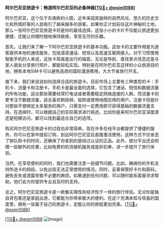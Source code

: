 **阿尔巴尼亚旅遊卡：畅游阿尔巴尼亚的必备神器[[TG💪+ @esim1088](https://t.me/s/esim1088)]**

阿尔巴尼亚，这个位于东南欧的小国，近年来因其独特的自然风光、悠久的历史文化和热情好客的人民吸引了越来越多的游客。如果你正计划前往这片神秘的土地，那么一张阿尔巴尼亚旅遊卡将是你的最佳选择。这张小小的卡片不仅能让旅途更加便捷，还能让你随时随地保持联络，享受无尽的乐趣。

首先，让我们来了解一下阿尔巴尼亚旅遊卡的基本功能。这张卡的主要作用是为游客提供本地的通信服务，包括语音通话、短信以及高速互联网接入。对于习惯使用智能手机的人来说，这张卡简直是出行的福音。无论是导航、查找景点信息还是与家人朋友分享旅行照片，都能轻松实现。特别是在阿尔巴尼亚这样的小众旅游目的地，拥有本地SIM卡可以避免高昂的国际漫游费用，大大节省旅行开支。

接下来，我们来说说如何选择合适的旅遊卡。目前市场上主要有三种类型的卡：手机卡、流量卡和注册卡。手机卡是最全面的选择，它包含了通话、短信和数据流量的所有功能，适合那些需要经常打电话或者需要稳定网络连接的人群。而流量卡则更专注于数据流量，适合喜欢刷视频、拍照或使用地图应用的用户。注册卡则是针对那些不想绑定太多服务的用户，只需支付一定费用即可获得基础的数据流量支持。在选择时，可以根据自己的实际需求进行挑选，比如你是来阿尔巴尼亚深度游还是短期访问，都可以找到最适合自己的选项。

购买阿尔巴尼亚旅遊卡的过程也非常简单。现在许多在线平台都提供了便捷的服务，你可以在家中提前订购，到达阿尔巴尼亚后直接激活使用。这种方式不仅省去了排队购卡的时间，还确保了你拿到的是经过认证的正品。此外，部分平台还会附赠一些额外的优惠，比如免费的机场接机服务或是折扣券，进一步提升了旅行体验。

当然，在享受便利的同时，我们也需要注意一些细节问题。比如，确保你的手机支持所选卡的频段，以免出现无法正常使用的情况。同时，妥善保管好卡片和密码，避免丢失或泄露导致不必要的麻烦。如果遇到任何问题，可以随时联系客服寻求帮助，他们会为你提供专业且及时的支持。

总之，阿尔巴尼亚旅遊卡是一款集实用性和经济性于一体的旅行伴侣。无论你是独自背包客还是家庭出游，它都能为你带来极大的便利。在这个充满未知与惊喜的国度里，拥有一张属于自己的旅遊卡，定能让你的旅程更加完美。[[TG💪+ @esim1088](https://t.me/s/esim1088)]

[[TG💪+ @esim1088](https://t.me/s/esim1088) ![Image](https://i.postimg.cc/4NQfJmqS/Snipaste-2025-05-13-00-14-12.png)]